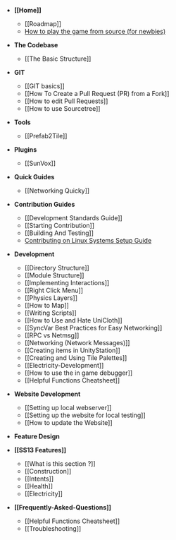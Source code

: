 * **[[Home]]**
    * [[Roadmap]]
    * [How to play the game from source (for newbies)](https://github.com/unitystation/unitystation/wiki/How-to-play-the-game-from-source-%5BFor-Newbies%5D)

* **The Codebase**
    * [[The Basic Structure]]

* **GIT**
    * [[GIT basics]]
    * [[How To Create a Pull Request (PR) from a Fork]]
    * [[How to edit Pull Requests]]
    * [[How to use Sourcetree]] 

* **Tools**
    * [[Prefab2Tile]]

* **Plugins**
    * [[SunVox]] 

* **Quick Guides**
    * [[Networking Quicky]]
 
* **Contribution Guides**
    * [[Development Standards Guide]]
    * [[Starting Contribution]]
    * [[Building And Testing]]
    * [Contributing on Linux Systems Setup Guide](https://github.com/unitystation/unitystation/wiki/Developing-for-UnityStation-on-Unix-Systems-with-the-Unity-Editor-and-JetBrains-Rider)

* **Development**
    * [[Directory Structure]]
    * [[Module Structure]]
    * [[Implementing Interactions]]
    * [[Right Click Menu]]
    * [[Physics Layers]]
    * [[How to Map]]
    * [[Writing Scripts]]
    * [[How to Use and Hate UniCloth]]
    * [[SyncVar Best Practices for Easy Networking]]
    * [[RPC vs Netmsg]]
    * [[Networking (Network Messages)]]
    * [[Creating items in UnityStation]]
    * [[Creating and Using Tile Palettes]]
    * [[Electricity-Development]]
    * [[How to use the in game debugger]]
    * [[Helpful Functions Cheatsheet]]


* **Website Development**
    * [[Setting up local webserver]]
    * [[Setting up the website for local testing]]
    * [[How to update the Website]]

* **Feature Design**

* **[[SS13 Features]]**
    * [[What is this section ?]]
    * [[Construction]]
    * [[Intents]]
    * [[Health]]
    * [[Electricity]]

* **[[Frequently-Asked-Questions]]**
    * [[Helpful Functions Cheatsheet]]
    * [[Troubleshooting]]